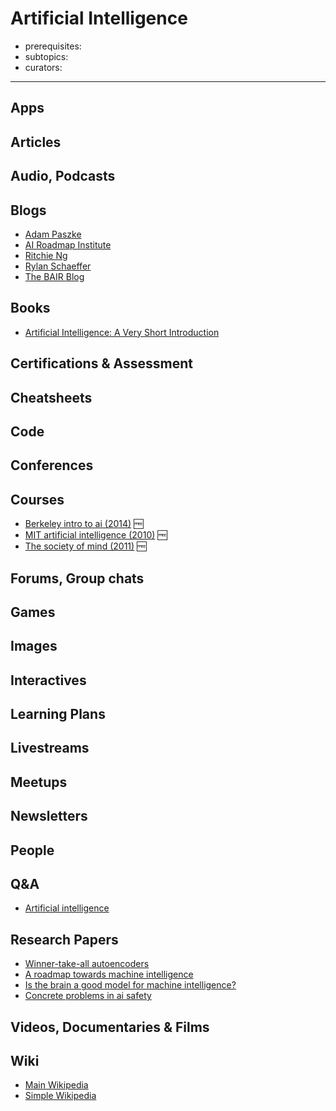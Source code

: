 # Artificial Intelligence

- prerequisites:
- subtopics:
- curators: 

------

## Apps

## Articles

## Audio, Podcasts

## Blogs
- [Adam Paszke](http://apaszke.github.io/posts.html)
- [AI Roadmap Institute](https://medium.com/@AIroadmap)
- [Ritchie Ng](http://www.ritchieng.com/news/)
- [Rylan Schaeffer](http://rylanschaeffer.github.io/content/research.html)
- [The BAIR Blog](http://bair.berkeley.edu/blog/about/)

## Books

- [Artificial Intelligence: A Very Short Introduction](http://www.veryshortintroductions.com/abstract/10.1093/actrade/9780199602919.001.0001/actrade-9780199602919?rskey=MLPnxI&result=56)

## Certifications & Assessment

## Cheatsheets

## Code

## Conferences

## Courses

- [Berkeley intro to ai (2014)](http://ai.berkeley.edu/home.html) 🆓
- [MIT artificial intelligence (2010)](https://ocw.mit.edu/courses/electrical-engineering-and-computer-science/6-034-artificial-intelligence-fall-2010/lecture-videos/) 🆓
- [The society of mind (2011)](https://ocw.mit.edu/courses/electrical-engineering-and-computer-science/6-868j-the-society-of-mind-fall-2011/index.htm) 🆓

## Forums, Group chats

## Games

## Images

## Interactives

## Learning Plans

## Livestreams

## Meetups

## Newsletters

## People

## Q&A

- [Artificial intelligence](https://www.quora.com/topic/Artificial-Intelligence)

## Research Papers

- [Winner-take-all autoencoders](https://arxiv.org/pdf/1409.2752.pdf)
- [A roadmap towards machine intelligence](https://arxiv.org/pdf/1511.08130.pdf)
- [Is the brain a good model for machine intelligence?](http://www.gatsby.ucl.ac.uk/%7Edemis/TuringSpecialIssue%28Nature2012%29.pdf)
- [Concrete problems in ai safety](https://arxiv.org/pdf/1606.06565.pdf)

## Videos, Documentaries & Films

## Wiki
- [Main Wikipedia](https://en.wikipedia.org/wiki/Artificial_intelligence)
- [Simple Wikipedia](https://simple.wikipedia.org/wiki/Artificial_intelligence)
